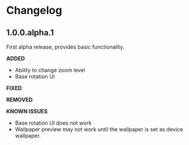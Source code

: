 # Changelog
<!--{h1:.massive-header.-with-tagline}-->

## 1.0.0.alpha.1
First alpha release, provides basic functionality.

**ADDED**
- Ability to change zoom level
- Base rotation UI

**FIXED**

**REMOVED**

**KNOWN ISSUES**
- Base rotation UI does not work
- Wallpaper preview may not work until the wallpaper is set as device wallpaper.